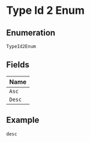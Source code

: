 
# Type Id 2 Enum

## Enumeration

`TypeId2Enum`

## Fields

| Name |
|  --- |
| `Asc` |
| `Desc` |

## Example

```
desc
```

